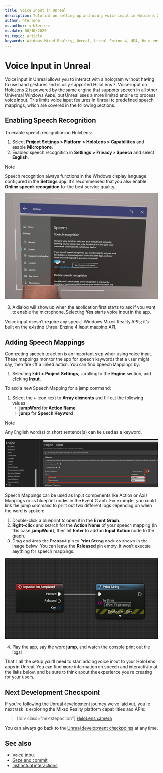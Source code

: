 ```yaml
---
title: Voice Input in Unreal
description: Tutorial on setting up and using voice input in HoloLens 2 and Unreal engine
author: hferrone
ms.author: v-hferrone
ms.date: 06/10/2020
ms.topic: article
keywords: Windows Mixed Reality, Unreal, Unreal Engine 4, UE4, HoloLens 2, voice, voice input, speech recognition, mixed reality, development, features, documentation, guides, holograms, game development, mixed reality headset, windows mixed reality headset, virtual reality headset
---
```



# Voice Input in Unreal

Voice input in Unreal allows you to interact with a hologram without having to use hand gestures and is only supported HoloLens 2. Voice input on HoloLens 2 is powered by the same engine that supports speech in all other Universal Windows Apps, but Unreal uses a more limited engine to process voice input. This limits voice input features in Unreal to predefined speech mappings, which are covered in the following sections. 

## Enabling Speech Recognition

To enable speech recognition on HoloLens:
1. Select **Project Settings > Platform > HoloLens > Capabilities** and enable **Microphone**. 
2. Enabled speech recognition in **Settings > Privacy > Speech** and select **English**.

> [!NOTE]
> Speech recognition always functions in the Windows display language configured in the **Settings** app. It’s recommended that you also enable **Online speech recognition** for the best service quality.

![Windows Speech recognition settings](images/unreal/speech-recognition-settings.png)

3. A dialog will show up when the application first starts to ask if you want to enable the microphone. Selecting **Yes** starts voice input in the app.

Voice input doesn’t require any special Windows Mixed Reality APIs; it's built on the existing Unreal Engine 4 [Input](https://docs.unrealengine.com/Gameplay/Input/index.html) mapping API. 

## Adding Speech Mappings

Connecting speech to action is an important step when using voice input. These mappings monitor the app for speech keywords that a user might say, then fire off a linked action. You can find Speech Mappings by:
1. Selecting **Edit > Project Settings**, scrolling to the **Engine** section, and clicking **Input**.

To add a new Speech Mapping for a jump command:
1. Select the **+** icon next to **Array elements** and fill out the following values:
    * **jumpWord** for **Action Name**
    * **jump** for **Speech Keyword**

> [!NOTE]
> Any English word(s) or short sentence(s) can be used as a keyword. 

![UE4 Engine Input Settings](images/unreal/engine-input.png)

Speech Mappings can be used as Input components like Action or Axis Mappings or as blueprint nodes in the Event Graph. For example, you could link the jump command to print out two different logs depending on when the word is spoken:

1. Double-click a blueprint to open it in the **Event Graph**.
2. **Right-click** and search for the **Action Name** of your speech mapping (in this case **jumpWord**), then hit **Enter** to add an **Input Action** node to the graph.
3. Drag and drop the **Pressed** pin to **Print String** node as shown in the image below. You can leave the **Released** pin empty, it won't execute anything for speech mappings.
 
![Simple action for voice](images/unreal/voice-input-img-03.png)

4. Play the app, say the word **jump**, and watch the console print out the logs!

That's all the setup you'll need to start adding voice input to your HoloLens apps in Unreal. You can find more information on speech and interactivity at the links below, and be sure to think about the experience you're creating for your users.

## Next Development Checkpoint

If you're following the Unreal development journey we've laid out, you're next task is exploring the Mixed Reality platform capabilities and APIs: 

> [!div class="nextstepaction"]
> [HoloLens camera](unreal-hololens-camera.md)

You can always go back to the [Unreal development checkpoints](unreal-development-overview.md#2-core-building-blocks) at any time.

## See also
* [Voice Input](../../design/voice-input.md)
* [Gaze and commit](../../design/gaze-and-commit.md)
* [Instinctual interactions](../../design/interaction-fundamentals.md)

